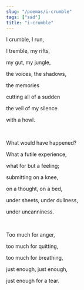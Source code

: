 ```yaml
---
slug: "/poemas/i-crumble"
tags: ["sad"]
title: "i-crumble"
---
```

I crumble, I run,

I tremble, my rifts,

my gut, my jungle,

the voices, the shadows,

the memories

cutting all of a sudden

the veil of my silence

with a howl.

&nbsp;

What would have happened?

What a futile experience,

what for but a feeling;

submitting on a knee,

on a thought, on a bed,

under sheets, under dullness,

under uncanniness.

&nbsp;

Too much for anger,

too much for quitting,

too much for breathing,

just enough, just enough,

just enough for a tear.